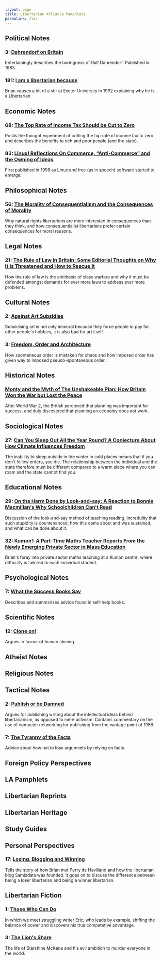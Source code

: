 ```yaml
---
layout: page
title: Libertarian Alliance Pamphlets
permalink: /la/
---
```


## Political Notes
### 3: [Dahrendorf on Britain](polin003.html)
Entertainingly describes the boringness of Ralf Dahrendorf. Published in 1983.

### 181: [I am a libertarian because](polin181.html)
Brian causes a bit of a stir at Exeter University in 1992 explaining why he is a Libertarian.

## Economic Notes
### 68: [The Top Rate of Income Tax Should be Cut to Zero](econn068.html)
Posits the thought experiment of cutting the top rate of income tax to zero and describes the benefits to rich and poor people (and the state).

### 83: [Linux! Reflections On Commerce, “Anti-Commerce” and the Owning of Ideas](econn083.html)
First published in 1998 as Linux and free (as in speech) software started to emerge.

## Philosophical Notes
### 56: [The Morality of Consequentialism and the Consequences of Morality](philn056.html)
Why natural rights libertarians are more interested in consequences than they think, and how consequentialist libertarians prefer certain consequences for moral reasons.

## Legal Notes
### 21: [The Rule of Law in Britain: Some Editorial Thoughts on Why It is Threatened and How to Rescue It](legan021.html)
How the rule of law is the antithesis of class warfare and why it must be defended amongst demands for ever more laws to address ever more problems.

## Cultural Notes
### 2: [Against Art Subsidies](/la/cultn002.html)
Subsidising art is not only immoral because they force people to pay for other people's hobbies, it is also
bad for art itself.

### 3: [Freedom, Order and Architecture](/la/cultn003.html)
How spontaneous order is mistaken for chaos and how imposed order has given way to imposed pseudo-spontaneous order.

## Historical Notes
### [Monty and the Myth of The Unshakeable Plan: How Britain Won the War but Lost the Peace](/la/histn022.html)
After World War 2, the British percieved that planning was important for success, and duly discovered that planning an economy does not work.

## Sociological Notes
### 27: [Can You Sleep Out All the Year Round? A Conjecture About How Climate Influences Freedom](/la/socin027.html)
The inability to sleep outside in the winter in cold places means that if you don't follow orders,
you die. The relationship between the individual and the state therefore must be different compared
to a warm place where you can roam and the state cannot find you.

## Educational Notes
### 29: [On the Harm Done by Look-and-say: A Reaction to Bonnie Macmillan's Why Schoolchildren Can't Read](educn029.html)
Discussion of the look-and-say method of teaching reading, incredulity
that such stupidity is countenanced, how this came about and was sustained,
and what can be done about it.

### 32: [Kumon!: A Part-Time Maths Teacher Reports From the Newly Emerging Private Sector in Mass Education](/la/educn032.html)
Brian's foray into private sector maths teaching at a Kumon centre, where difficulty is tailored to each individual student.

## Psychological Notes
### 7: [What the Success Books Say](psycn007.html)
Describes and summarises advice found in self-help books.

## Scientific Notes

### 12: [Clone on!](scien012.html)
Argues in favour of human cloning.

## Atheist Notes
## Religious Notes

## Tactical Notes
### 2: [Publish or be Damned](tacn002.html)
Argues for publishing writing about the intellectual ideas behind libertarianism, as opposed to mere activism.
Contains commentary on the use of computer networking for publishing from the vantage point of 1988.

### 7: [The Tyranny of the Facts](tacn007.html)
Advice about how not to lose arguments by relying on facts.

## Foreign Policy Perspectives
## LA Pamphlets
## Libertarian Reprints
## Libertarian Heritage
## Study Guides
## Personal Perspectives
### 17: [Losing, Blogging and Winning](persp017.html)
Tells the story of how Brian met Perry de Havilland and how the libertarian blog Samizdata was founded. It goes on to discuss the difference between being a loser libertarian and being a winner libertarian.

## Libertarian Fiction
### 1: [Those Who Can Do](lific001.html)
In which we meet struggling writer Eric, who leads by example, shifting the balance of power
and discovers his true competetive advantage.

### 3: [The Lion's Share](lific003.html)
The life of Starshine McKane and his evil ambition to murder everyone in the world.
